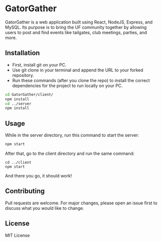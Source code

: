 # GatorGather

GatorGather is a web application built using React, NodeJS, Express, and MySQL. Its purpose is to bring the UF community together by allowing users to post and find events like tailgates, club meetings, parties, and more.

## Installation

* First, install git on your PC.
* Use git clone in your terminal and append the URL to your forked repository.
* Run these commands (after you clone the repo) to install the correct dependencies for the project to run locally on your PC.
```bash
cd GatorGather/client/
npm install
cd ../server
npm install
```

## Usage
While in the server directory,  run this command to start the server:
```bash
npm start
```
After that, go to the client directory and run the same command:
```
cd ../client
npm start
```
And there you go, it should work!

## Contributing

Pull requests are welcome. For major changes, please open an issue first
to discuss what you would like to change.


## License

MIT License

